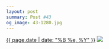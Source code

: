 ```yaml
---
layout: post
summary: Post #43
og_image: 43-1280.jpg
---
```


<p>
  <time><a href="/43">{{ page.date | date: "%B %e, %Y" }}</a></time>
  <a href="/43"><img src="{{ site.assets_url }}/43-640.jpg" srcset="{{ site.assets_url }}/43-1280.jpg 1280w, {{ site.assets_url }}/43-960.jpg 960w, {{ site.assets_url }}/43-640.jpg 640w, {{ site.assets_url }}/43-320.jpg 320w" sizes="(min-width: 700px) 50vw, calc(100vw - 2rem)" /></a>
</p>

